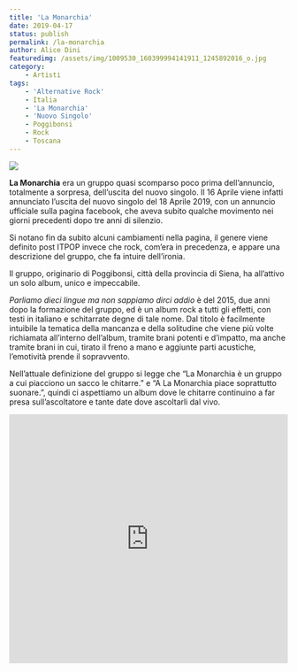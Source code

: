 ```yaml
---
title: 'La Monarchia'
date: 2019-04-17
status: publish
permalink: /la-monarchia
author: Alice Dini
featuredimg: /assets/img/1009530_160399994141911_1245892016_o.jpg
category:
    - Artisti
tags:
    - 'Alternative Rock'
    - Italia
    - 'La Monarchia'
    - 'Nuovo Singolo'
    - Poggibonsi
    - Rock
    - Toscana
---
```

![](/assets/img/1009530_160399994141911_1245892016_o.jpg)

**La Monarchia** era un gruppo quasi scomparso poco prima dell’annuncio, totalmente a sorpresa, dell’uscita del nuovo singolo. Il 16 Aprile viene infatti annunciato l’uscita del nuovo singolo del 18 Aprile 2019, con un annuncio ufficiale sulla pagina facebook, che aveva subito qualche movimento nei giorni precedenti dopo tre anni di silenzio.

Si notano fin da subito alcuni cambiamenti nella pagina, il genere viene definito post ITPOP invece che rock, com’era in precedenza, e appare una descrizione del gruppo, che fa intuire dell’ironia.

Il gruppo, originario di Poggibonsi, città della provincia di Siena, ha all’attivo un solo album, unico e impeccabile.

*Parliamo dieci lingue ma non sappiamo dirci addio* è del 2015, due anni dopo la formazione del gruppo, ed è un album rock a tutti gli effetti, con testi in italiano e schitarrate degne di tale nome. Dal titolo è facilmente intuibile la tematica della mancanza e della solitudine che viene più volte richiamata all’interno dell’album, tramite brani potenti e d’impatto, ma anche tramite brani in cui, tirato il freno a mano e aggiunte parti acustiche, l’emotività prende il sopravvento.

Nell’attuale definizione del gruppo si legge che “La Monarchia è un gruppo a cui piacciono un sacco le chitarre.” e “A La Monarchia piace soprattutto suonare.”, quindi ci aspettiamo un album dove le chitarre continuino a far presa sull’ascoltatore e tante date dove ascoltarli dal vivo.

<iframe frameborder="no" height="450" scrolling="no" src="http://w.soundcloud.com/player/?url=http%3A//api.soundcloud.com/playlists/756127335&color=%23000000&auto_play=false&hide_related=false&show_comments=true&show_user=true&show_reposts=false&show_teaser=true&visual=true" width="100%"></iframe>
